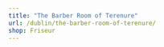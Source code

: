 ```yaml
---
title: "The Barber Room of Terenure"
url: /dublin/the-barber-room-of-terenure/
shop: Friseur
---
```

